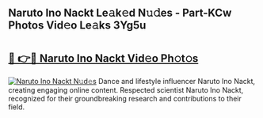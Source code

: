 ## Naruto Ino Nackt Le𝚊k𝚎d N𝚞𝚍es - Part-KCw Photos Vid𝚎o Le𝚊ks 3Yg5u

# <h2><a href="http://fb12zj.evod.top/?m=Naruto+Ino+Nackt">🔗 👉🔴 Naruto Ino Nackt Vid𝚎o Ph𝚘t𝚘s</a></h2>

[![Naruto Ino Nackt N𝚞d𝚎s](https://i.imgur.com/8V9OHl7.gif)](http://fb12zj.evod.top/?m=Naruto+Ino+Nackt)
Dance and lifestyle influencer Naruto Ino Nackt, creating engaging online content. Respected scientist Naruto Ino Nackt, recognized for their groundbreaking research and contributions to their field. 
